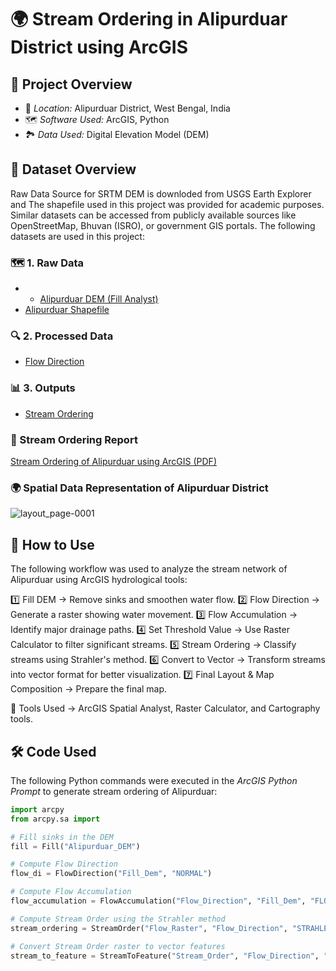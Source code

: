 # 🌍 Stream Ordering in Alipurduar District using ArcGIS  

## 📌 Project Overview                                            
- 📍 *Location:* Alipurduar District, West Bengal, India  
- 🗺 *Software Used:* ArcGIS, Python  
- 🏞 *Data Used:* Digital Elevation Model (DEM)  

## 📂 Dataset Overview  
 Raw Data Source for SRTM DEM is downloded from USGS Earth Explorer and The shapefile used in this project was provided for academic purposes. Similar datasets can be accessed from publicly available sources like OpenStreetMap, Bhuvan (ISRO), or government GIS portals.
The following datasets are used in this project:

### 🗺 1. Raw Data  
- - [Alipurduar DEM (Fill Analyst)](https://github.com/Poushali01/My-Geospatial-Project/raw/main/Alipurduar%20DEM%20(Fill%20Analyst).zip)  
- [Alipurduar Shapefile](https://github.com/Poushali01/My-Geospatial-Project/raw/main/Alipurduar%20Shapefile.zip)

### 🔍 2. Processed Data  
- [Flow Direction](https://github.com/Poushali01/My-Geospatial-Project/raw/main/Flow%20Direction.zip)    

### 📊 3. Outputs  
- [Stream Ordering](https://github.com/Poushali01/My-Geospatial-Project/raw/main/Stream%20Ordering.zip)


### 📄 Stream Ordering Report

[Stream Ordering of Alipurduar using ArcGIS (PDF)](https://github.com/Poushali01/Stream-Ordering-of-Alipurduar-using-ArcGIS/raw/main/Stream%20Ordering%20of%20Alipurduar%20using%20ArcGIS.pdf)


### 🌍 Spatial Data Representation of Alipurduar District
![layout_page-0001](https://github.com/user-attachments/assets/44793674-372b-4f58-8d02-de32db349ddd)



## 🚀 How to Use  
The following workflow was used to analyze the stream network of Alipurduar using ArcGIS hydrological tools:

1️⃣ Fill DEM → Remove sinks and smoothen water flow.
2️⃣ Flow Direction → Generate a raster showing water movement.
3️⃣ Flow Accumulation → Identify major drainage paths.
4️⃣ Set Threshold Value → Use Raster Calculator to filter significant streams.
5️⃣ Stream Ordering → Classify streams using Strahler's method.
6️⃣ Convert to Vector → Transform streams into vector format for better visualization.
7️⃣ Final Layout & Map Composition → Prepare the final map.

🔹 Tools Used → ArcGIS Spatial Analyst, Raster Calculator, and Cartography tools.


## 🛠 Code Used  
The following Python commands were executed in the *ArcGIS Python Prompt* to generate stream ordering of Alipurduar:

```python
import arcpy  
from arcpy.sa import  

# Fill sinks in the DEM
fill = Fill("Alipurduar_DEM")

# Compute Flow Direction
flow_di = FlowDirection("Fill_Dem", "NORMAL")

# Compute Flow Accumulation
flow_accumulation = FlowAccumulation("Flow_Direction", "Fill_Dem", "FLOAT")

# Compute Stream Order using the Strahler method
stream_ordering = StreamOrder("Flow_Raster", "Flow_Direction", "STRAHLER")

# Convert Stream Order raster to vector features
stream_to_feature = StreamToFeature("Stream_Order", "Flow_Direction", "Stream")

